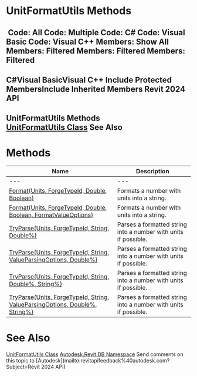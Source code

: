 # UnitFormatUtils Methods

﻿
 Code: All Code: Multiple Code: C# Code: Visual Basic Code: Visual C++  Members: Show All Members: Filtered Members: Filtered Members: Filtered   
---  
C#Visual BasicVisual C++
Include Protected MembersInclude Inherited Members
Revit 2024 API  
---  
UnitFormatUtils Methods  
[UnitFormatUtils Class](bd635989-6abd-3486-2c34-64571370065b.md "UnitFormatUtils Class") See Also  
---  
# Methods
| Name | Description |
| --- | --- |
| --- | --- | --- |
| [Format(Units, ForgeTypeId, Double, Boolean)](e416927f-551c-97a9-d5cf-ee255d9bdf2b.md "Format Method \(Units, ForgeTypeId, Double, Boolean\)") | Formats a number with units into a string. |
| [Format(Units, ForgeTypeId, Double, Boolean, FormatValueOptions)](2aa08848-a28b-6fd9-79ef-d708b79ec28d.md "Format Method \(Units, ForgeTypeId, Double, Boolean, FormatValueOptions\)") | Formats a number with units into a string. |
| [TryParse(Units, ForgeTypeId, String, Double%)](94aa0fc7-a9f7-6961-260f-88838f791637.md "TryParse Method \(Units, ForgeTypeId, String, Double\)") | Parses a formatted string into a number with units if possible. |
| [TryParse(Units, ForgeTypeId, String, ValueParsingOptions, Double%)](8fceae0f-108c-4562-73ac-3b88348a893f.md "TryParse Method \(Units, ForgeTypeId, String, ValueParsingOptions, Double\)") | Parses a formatted string into a number with units if possible. |
| [TryParse(Units, ForgeTypeId, String, Double%, String%)](894fa2c9-c0f8-0ff4-95e0-a8d562d2747f.md "TryParse Method \(Units, ForgeTypeId, String, Double, String\)") | Parses a formatted string into a number with units if possible. |
| [TryParse(Units, ForgeTypeId, String, ValueParsingOptions, Double%, String%)](9b5d2bb7-e30e-3a9b-e6f9-5b5a52db286d.md "TryParse Method \(Units, ForgeTypeId, String, ValueParsingOptions, Double, String\)") | Parses a formatted string into a number with units if possible. |

# See Also
[UnitFormatUtils Class](bd635989-6abd-3486-2c34-64571370065b.md "UnitFormatUtils Class")
[Autodesk.Revit.DB Namespace](87546ba7-461b-c646-cbb1-2cb8f5bff8b2.md "Autodesk.Revit.DB Namespace")
Send comments on this topic to [Autodesk](mailto:revitapifeedback%40autodesk.com?Subject=Revit 2024 API)